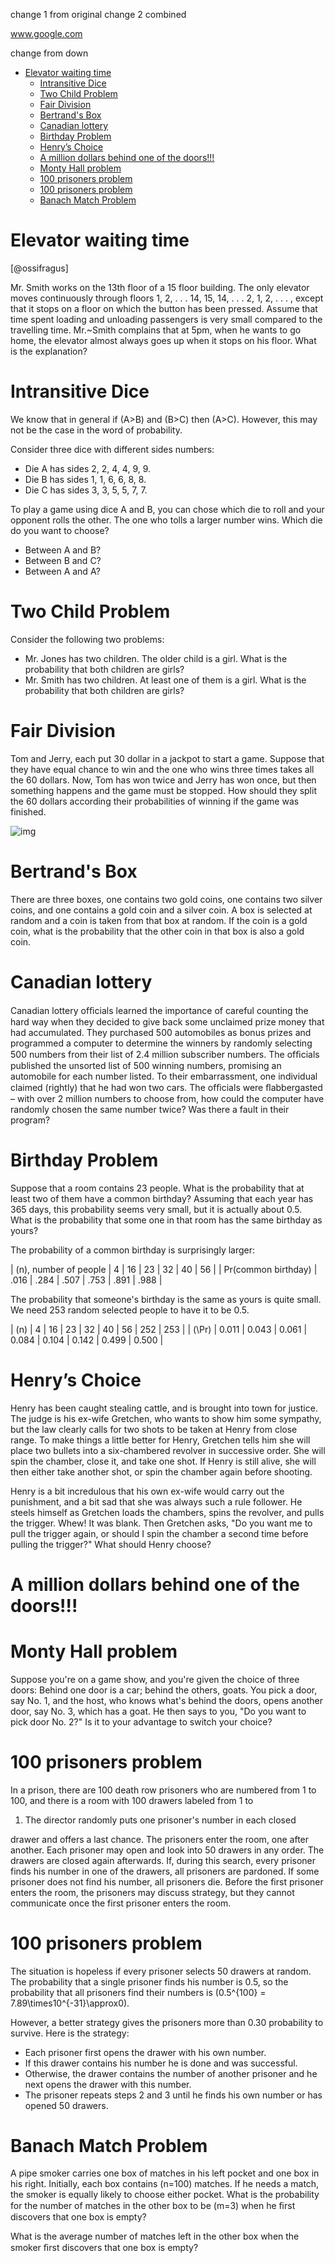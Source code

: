 change 1 from original
change 2 combined

www.google.com

change from down

- [Elevator waiting time](#orgc271d2e)
  - [Intransitive Dice](#org9f91972)
  - [Two Child Problem](#org936f85b)
  - [Fair Division](#org98e3128)
  - [Bertrand's Box](#orgfbb803b)
  - [Canadian lottery](#org0cfadd6)
  - [Birthday Problem](#org8c7a328)
  - [Henry’s Choice](#org729168f)
  - [A million dollars behind one of the doors!!!](#org404c8a7)
  - [Monty Hall problem](#org2f2e1e5)
  - [100 prisoners problem](#orgdd2634b)
  - [100 prisoners problem](#org316fe5f)
  - [Banach Match Problem](#org367a3e5)

<div class="options" id="org5e179de">

</div>


<a id="orgc271d2e"></a>

# Elevator waiting time 

[@ossifragus]

Mr. Smith works on the 13th floor of a 15 floor building. The only elevator moves continuously through floors 1, 2, . . . 14, 15, 14, . . . 2, 1, 2, . . . , except that it stops on a floor on which the button has been pressed. Assume that time spent loading and unloading passengers is very small compared to the travelling time. Mr.~Smith complains that at 5pm, when he wants to go home, the elevator almost always goes up when it stops on his floor. What is the explanation?


<a id="org9f91972"></a>

# Intransitive Dice

We know that in general if \(A>B\) and \(B>C\) then \(A>C\). However, this may not be the case in the word of probability.

Consider three dice with different sides numbers:

-   Die A has sides 2, 2, 4, 4, 9, 9.
-   Die B has sides 1, 1, 6, 6, 8, 8.
-   Die C has sides 3, 3, 5, 5, 7, 7.

To play a game using dice A and B, you can chose which die to roll and your opponent rolls the other. The one who tolls a larger number wins. Which die do you want to choose?

-   Between A and B?
-   Between B and C?
-   Between A and A?


<a id="org936f85b"></a>

# Two Child Problem

Consider the following two problems:

-   Mr. Jones has two children. The older child is a girl. What is the probability that both children are girls?
-   Mr. Smith has two children. At least one of them is a girl. What is the probability that both children are girls?


<a id="org98e3128"></a>

# Fair Division

Tom and Jerry, each put 30 dollar in a jackpot to start a game. Suppose that they have equal chance to win and the one who wins three times takes all the 60 dollars. Now, Tom has won twice and Jerry has won once, but then something happens and the game must be stopped. How should they split the 60 dollars according their probabilities of winning if the game was finished.

![img](../figures/tom-and-jerry.jpg)


<a id="orgfbb803b"></a>

# Bertrand's Box

There are three boxes, one contains two gold coins, one contains two silver coins, and one contains a gold coin and a silver coin. A box is selected at random and a coin is taken from that box at random. If the coin is a gold coin, what is the probability that the other coin in that box is also a gold coin.


<a id="org0cfadd6"></a>

# Canadian lottery

Canadian lottery ofﬁcials learned the importance of careful counting the hard way when they decided to give back some unclaimed prize money that had accumulated. They purchased 500 automobiles as bonus prizes and programmed a computer to determine the winners by randomly selecting 500 numbers from their list of 2.4 million subscriber numbers. The ofﬁcials published the unsorted list of 500 winning numbers, promising an automobile for each number listed. To their embarrassment, one individual claimed (rightly) that he had won two cars. The ofﬁcials were ﬂabbergasted &#x2013; with over 2 million numbers to choose from, how could the computer have randomly chosen the same number twice? Was there a fault in their program?


<a id="org8c7a328"></a>

# Birthday Problem

Suppose that a room contains 23 people. What is the probability that at least two of them have a common birthday? Assuming that each year has 365 days, this probability seems very small, but it is actually about 0.5. What is the probability that some one in that room has the same birthday as yours?

The probability of a common birthday is surprisingly larger:

| \(n\), number of people | 4    | 16   | 23   | 32   | 40   | 56   |
| Pr(common birthday)     | .016 | .284 | .507 | .753 | .891 | .988 |

The probability that someone's birthday is the same as yours is quite small. We need 253 random selected people to have it to be 0.5.

| \(n\)   | 4     | 16    | 23    | 32    | 40    | 56    | 252   | 253   |
| \(\Pr\) | 0.011 | 0.043 | 0.061 | 0.084 | 0.104 | 0.142 | 0.499 | 0.500 |


<a id="org729168f"></a>

# Henry’s Choice

Henry has been caught stealing cattle, and is brought into town for justice. The judge is his ex-wife Gretchen, who wants to show him some sympathy, but the law clearly calls for two shots to be taken at Henry from close range. To make things a little better for Henry, Gretchen tells him she will place two bullets into a six-chambered revolver in successive order. She will spin the chamber, close it, and take one shot. If Henry is still alive, she will then either take another shot, or spin the chamber again before shooting.

Henry is a bit incredulous that his own ex-wife would carry out the punishment, and a bit sad that she was always such a rule follower. He steels himself as Gretchen loads the chambers, spins the revolver, and pulls the trigger. Whew! It was blank. Then Gretchen asks, "Do you want me to pull the trigger again, or should I spin the chamber a second time before pulling the trigger?" What should Henry choose?


<a id="org404c8a7"></a>

# A million dollars behind one of the doors!!!


<a id="org2f2e1e5"></a>

# Monty Hall problem

Suppose you're on a game show, and you're given the choice of three doors: Behind one door is a car; behind the others, goats. You pick a door, say No. 1, and the host, who knows what's behind the doors, opens another door, say No. 3, which has a goat. He then says to you, "Do you want to pick door No. 2?" Is it to your advantage to switch your choice?


<a id="orgdd2634b"></a>

# 100 prisoners problem

In a prison, there are 100 death row prisoners who are numbered from 1 to 100, and there is a room with 100 drawers labeled from 1 to

1.  The director randomly puts one prisoner's number in each closed

drawer and offers a last chance. The prisoners enter the room, one after another. Each prisoner may open and look into 50 drawers in any order. The drawers are closed again afterwards. If, during this search, every prisoner finds his number in one of the drawers, all prisoners are pardoned. If some prisoner does not find his number, all prisoners die. Before the first prisoner enters the room, the prisoners may discuss strategy, but they cannot communicate once the first prisoner enters the room.


<a id="org316fe5f"></a>

# 100 prisoners problem

The situation is hopeless if every prisoner selects 50 drawers at random. The probability that a single prisoner finds his number is 0.5, so the probability that all prisoners find their numbers is \(0.5^{100} = 7.89\times10^{-31}\approx0\).

However, a better strategy gives the prisoners more than 0.30 probability to survive. Here is the strategy:

-   Each prisoner first opens the drawer with his own number.
-   If this drawer contains his number he is done and was successful.
-   Otherwise, the drawer contains the number of another prisoner and he next opens the drawer with this number.
-   The prisoner repeats steps 2 and 3 until he finds his own number or has opened 50 drawers.


<a id="org367a3e5"></a>

# Banach Match Problem

A pipe smoker carries one box of matches in his left pocket and one box in his right. Initially, each box contains \(n=100\) matches. If he needs a match, the smoker is equally likely to choose either pocket. What is the probability for the number of matches in the other box to be \(m=3\) when he ﬁrst discovers that one box is empty?

What is the average number of matches left in the other box when the smoker ﬁrst discovers that one box is empty?

